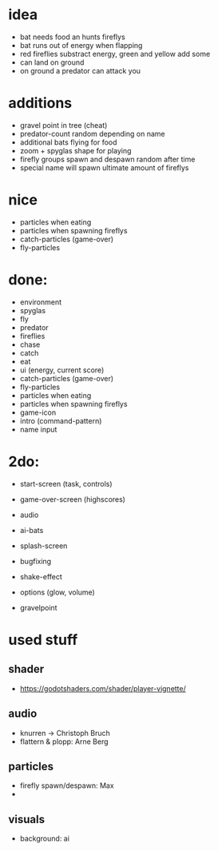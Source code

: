 # idea
- bat needs food an hunts fireflys
- bat runs out of energy when flapping
- red fireflies substract energy, green and yellow add some
- can land on ground
- on ground a predator can attack you

# additions
- gravel point in tree (cheat)
- predator-count random depending on name
- additional bats flying for food
- zoom + spyglas shape for playing
- firefly groups spawn and despawn random after time
- special name will spawn ultimate amount of fireflys

# nice
- particles when eating
- particles when spawning fireflys
- catch-particles (game-over)
- fly-particles

# done:
- environment
- spyglas
- fly
- predator
- fireflies
- chase
- catch
- eat
- ui (energy, current score)
- catch-particles (game-over)
- fly-particles
- particles when eating
- particles when spawning fireflys
- game-icon
- intro (command-pattern)
- name input

# 2do:
- start-screen (task, controls)
- game-over-screen (highscores)
- audio
- ai-bats
- splash-screen

- bugfixing

- shake-effect
- options (glow, volume)
- gravelpoint

# used stuff
## shader
- https://godotshaders.com/shader/player-vignette/
## audio
- knurren -> Christoph Bruch
- flattern & plopp: Arne Berg
## particles
- firefly spawn/despawn: Max
- 
## visuals
- background: ai